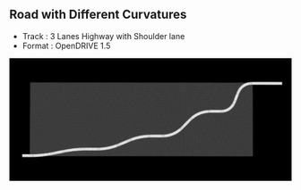## Road with Different Curvatures
- Track : 3 Lanes Highway with Shoulder lane
- Format : OpenDRIVE 1.5

![](https://github.com/PerpetuumProgress/OVAL-Assets/raw/main/datasets/Road_Different_Curvatures/ALKS_Road_Different_Curvatures_sc.PNG)

